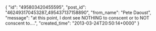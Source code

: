  {
   "id": "495803420455595",
   "post_id": "462493170453287_495437137158890",
   "from_name": "Pete Daoust",
   "message": "at this point, I dont see NOTHING to conscent or to NOT conscent to....",
   "created_time": "2013-03-24T20:50:14+0000"
 }
